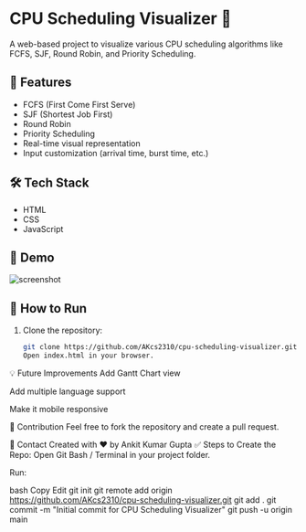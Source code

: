 # CPU Scheduling Visualizer 🔄

A web-based project to visualize various CPU scheduling algorithms like FCFS, SJF, Round Robin, and Priority Scheduling.

## 🚀 Features

- FCFS (First Come First Serve)
- SJF (Shortest Job First)
- Round Robin
- Priority Scheduling
- Real-time visual representation
- Input customization (arrival time, burst time, etc.)

## 🛠️ Tech Stack

- HTML
- CSS
- JavaScript

## 📸 Demo

![screenshot](./assets/demo.png)

## 📂 How to Run

1. Clone the repository:
   ```bash
   git clone https://github.com/AKcs2310/cpu-scheduling-visualizer.git
   Open index.html in your browser.

💡 Future Improvements
Add Gantt Chart view

Add multiple language support

Make it mobile responsive

🤝 Contribution
Feel free to fork the repository and create a pull request.

📧 Contact
Created with ❤️ by Ankit Kumar Gupta
✅ Steps to Create the Repo:
Open Git Bash / Terminal in your project folder.

Run:

bash
Copy
Edit
git init
git remote add origin https://github.com/AKcs2310/cpu-scheduling-visualizer.git
git add .
git commit -m "Initial commit for CPU Scheduling Visualizer"
git push -u origin main
